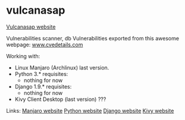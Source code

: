 # vulcanasap
[Vulcanasap website](http://limbail.github.io/vulcanasap/)

Vulnerabilities scanner, db Vulnerabilities exported from this awesome webpage: www.cvedetails.com

Working with:
- Linux Manjaro (Archlinux) last version. 
- Python 3.* 
    requisites:
    - nothing for now
- Django 1.9.* 
    requisites:
    - nothing for now
- Kivy Client Desktop (last version) ??? 


Links:
[Manjaro website](https://manjaro.github.io/)
[Python website](https://www.python.org/)
[Django website](https://www.djangoproject.com/)
[Kivy website](https://kivy.org/)
